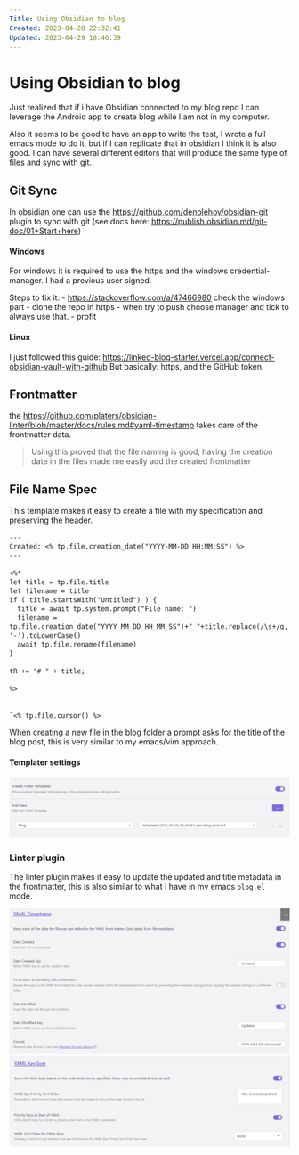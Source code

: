 ```yaml
---
Title: Using Obsidian to blog
Created: 2023-04-28 22:32:41
Updated: 2023-04-29 18:46:39
---
```


# Using Obsidian to blog

Just realized that if i have Obsidian connected to my blog repo I can leverage the Android app to create blog while I am not in my computer. 

Also it seems to be good to have an app to write the test, I wrote a full emacs mode to do it, but if I can replicate that in obsidian I think it is also good. I can have several different editors that will produce the same type of files and sync with git.

## Git Sync

In obsidian one can use the <https://github.com/denolehov/obsidian-git> plugin to sync with git (see docs here: <https://publish.obsidian.md/git-doc/01+Start+here>)

#### Windows
For windows it is required to use the https and the windows credential-manager. I had a previous user signed. 

Steps to fix it:
	- <https://stackoverflow.com/a/47466980> check the windows part
	- clone the repo in https
	- when try to push choose manager and tick to always use that.
	- profit

#### Linux
I just followed this guide: <https://linked-blog-starter.vercel.app/connect-obsidian-vault-with-github>
But basically: https, and the GitHub token.


## Frontmatter
the <https://github.com/platers/obsidian-linter/blob/master/docs/rules.md#yaml-timestamp> takes care of the frontmatter data.

> Using this proved that the file naming is good, having the creation date in the files made me easily add the created frontmatter

## File Name Spec
This template makes it easy to create a file with my specification and preserving the header.

```
---
Created: <% tp.file.creation_date("YYYY-MM-DD HH:MM:SS") %>
---

<%*
let title = tp.file.title
let filename = title
if ( title.startsWith("Untitled") ) {
  title = await tp.system.prompt("File name: ")
  filename = tp.file.creation_date("YYYY_MM_DD_HH_MM_SS")+"_"+title.replace(/\s+/g, '-').toLowerCase()
  await tp.file.rename(filename)
} 

tR += "# " + title;

%>


`<% tp.file.cursor() %>
```

When creating a new file in the blog folder a prompt asks for the title of the blog post, this is very similar to my emacs/vim approach.

#### Templater settings 

![Pasted image 20230429105252](assets/Pasted%20image%2020230429105252.png)

### Linter plugin
The linter plugin makes it easy to update the updated and title metadata in the frontmatter, this is also similar to what I have in my emacs `blog.el` mode.


![Pasted image 20230429105352](assets/Pasted%20image%2020230429105352.png)
![Pasted image 20230429105410](assets/Pasted%20image%2020230429105410.png)